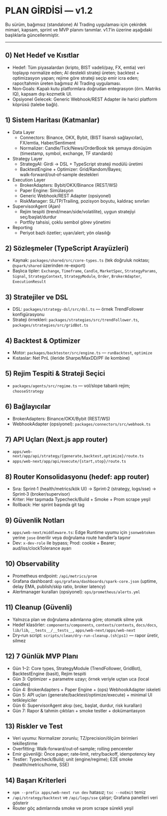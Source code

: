 # PLAN GİRDİSİ — v1.2

Bu sürüm, bağımsız (standalone) AI Trading uygulaması için çekirdek mimari, kapsam, sprint ve MVP planını tanımlar. v1.1’in üzerine aşağıdaki başlıklarla güncellenmiştir.

---

## 0) Net Hedef ve Kısıtlar
- Hedef: Tüm piyasalardan (kripto, BIST vadeli/pay, FX, emtia) veri toplayıp normalize eden; AI destekli strateji üreten; backtest + optimizasyon yapan; rejime göre strateji seçip emir icra eden; rapor/tahmin üreten bağımsız AI Trading uygulaması.
- Non‑Goals: Kapalı kutu platformlara doğrudan entegrasyon (örn. Matriks IQ), kapsam dışı kozmetik UI.
- Opsiyonel Gelecek: Generic Webhook/REST Adapter ile harici platform köprüsü (talebe bağlı).

## 1) Sistem Haritası (Katmanlar)
- Data Layer
  - Connectors: Binance, OKX, Bybit, (BIST lisanslı sağlayıcılar), FX/emtia, Haber/Sentiment
  - Normalizer: Candle/Tick/News/OrderBook tek şemaya dönüşüm (timestamp, symbol, exchange, TF standardı)
- Strategy Layer
  - StrategyAI: Girdi → DSL + TypeScript strateji modülü üretimi
  - BacktestEngine + Optimizer: Grid/Random/Bayes; walk‑forward/out‑of‑sample destekleri
- Execution Layer
  - BrokerAdapters: Bybit/OKX/Binance (REST/WS)
  - Paper Engine: Simülasyon
  - Generic Webhook/REST Adapter (opsiyonel)
  - RiskManager: SL/TP/Trailing, pozisyon boyutu, kaldıraç sınırları
- SupervisorAgent (Ajan)
  - Rejim tespiti (trend/mean/side/volatilite), uygun stratejiyi seç/başlat/durdur
  - Portföy tahsisi, çoklu sembol görev yönetimi
- Reporting
  - Periyot bazlı özetler; uyarı/alert; yön olasılığı

## 2) Sözleşmeler (TypeScript Arayüzleri)
- Kaynak: `packages/shared/src/core-types.ts` (tek doğruluk noktası; `@spark/shared` üzerinden re-export)
- Başlıca tipler: `Exchange`, `Timeframe`, `Candle`, `MarketSpec`, `StrategyParams`, `Signal`, `StrategyContext`, `StrategyModule`, `Order`, `BrokerAdapter`, `ExecutionResult`

## 3) Stratejiler ve DSL
- DSL: `packages/strategy-dsl/src/dsl.ts` — örnek TrendFollower konfigürasyonu
- Strateji örnekleri: `packages/strategies/src/trendFollower.ts`, `packages/strategies/src/gridBot.ts`

## 4) Backtest & Optimizer
- Motor: `packages/backtester/src/engine.ts` — `runBacktest`, `optimize`
- Kıstaslar: Net PnL (ileride Sharpe/MaxDD/PF ile kombine)

## 5) Rejim Tespiti & Strateji Seçici
- `packages/agents/src/regime.ts` — vol/slope tabanlı rejim; `chooseStrategy`

## 6) Bağlayıcılar
- BrokerAdapters: Binance/OKX/Bybit (REST/WS)
- WebhookAdapter (opsiyonel): `packages/connectors/src/webhook.ts`

## 7) API Uçları (Next.js app router)
- `apps/web-next/app/api/strategy/{generate,backtest,optimize}/route.ts`
- `apps/web-next/app/api/execute/{start,stop}/route.ts`

## 8) Router Konsolidasyonu (hedef: app router)
- Sıra: Sprint‑1 (health/metrics/kök UI) → Sprint‑2 (strategy, logs/sse) → Sprint‑3 (broker/supervisor)
- Kriter: Her taşımada Typecheck/Build + Smoke + Prom scrape yeşil
- Rollback: Her sprint başında git tag

## 9) Güvenlik Notları
- `apps/web-next/middleware.ts`: Edge Runtime uyumu için `jsonwebtoken` yerine `jose` önerilir veya doğrulama route handler’a taşınır
- Dev: `x-dev-role` ile bypass; Prod: cookie + Bearer; aud/iss/clockTolerance ayarı

## 10) Observability
- Prometheus endpoint: `/api/metrics/prom`
- Grafana dashboard: `ops/grafana/dashboards/spark-core.json` (uptime, delay EMA, publish/skip ratio, broker latency)
- Alertmanager kuralları (opsiyonel): `ops/prometheus/alerts.yml`

## 11) Cleanup (Güvenli)
- Yalnızca plan ve doğrulama adımlarına göre; otomatik silme yok
- Hedef klasörler: `components/components`, `contexts/contexts`, `docs/docs`, `lib/lib`, `__tests__/__tests__`, `apps/web-next/apps/web-next`
- Dry‑run script: `scripts/clean/dry-run-cleanup.(sh|ps1)` — rapor üretir, silmez

## 12) 7 Günlük MVP Planı
- Gün 1–2: Core types, StrategyModule (TrendFollower, GridBot), BacktestEngine (basit), Rejim tespiti
- Gün 3: Optimizer + parametre uzayı; örnek veriyle uçtan uca (local candles)
- Gün 4: BrokerAdapters + Paper Engine + (ops) WebhookAdapter iskeleti
- Gün 5: API uçları (generate/backtest/optimize/execute) + minimal UI tetikleyiciler
- Gün 6: SupervisorAgent akışı (seç, başlat, durdur, risk kuralları)
- Gün 7: Rapor & tahmin çıktıları + smoke testler + dokümantasyon

## 13) Riskler ve Test
- Veri uyumu: Normalizer zorunlu; TZ/precision/ölçüm birimleri tekilleştirme
- Overfitting: Walk‑forward/out‑of‑sample; rolling pencereler
- Emir güvenliği: Önce paper; rate‑limit, retry/backoff, idempotency key
- Testler: Typecheck/Build; unit (engine/regime); E2E smoke (health/metrics/home, SSE)

## 14) Başarı Kriterleri
- `npm --prefix apps/web-next run dev` hatasız; `tsc --noEmit` temiz
- `/api/strategy/backtest` ve `/api/logs/sse` çalışır; Grafana panelleri veri gösterir
- Router göç adımlarında smoke ve prom scrape sürekli yeşil 